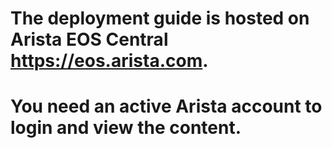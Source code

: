 # The deployment guide is hosted on Arista EOS Central https://eos.arista.com.
# You need an active Arista account to login and view the content.
